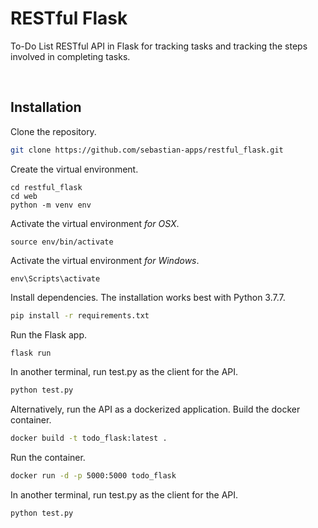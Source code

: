 # RESTful Flask

To-Do List RESTful API in Flask for tracking tasks and tracking the steps involved in completing tasks.


<br />

## Installation

Clone the repository.

```bash
git clone https://github.com/sebastian-apps/restful_flask.git
```

Create the virtual environment.

```
cd restful_flask
cd web
python -m venv env
```

Activate the virtual environment <i>for OSX</i>.

```
source env/bin/activate
```

Activate the virtual environment <i>for Windows</i>.

```
env\Scripts\activate
```

Install dependencies. The installation works best with Python 3.7.7.

```bash
pip install -r requirements.txt
```

Run the Flask app.

```bash
flask run
```

In another terminal, run test.py as the client for the API.

```bash
python test.py
```

Alternatively, run the API as a dockerized application. 
Build the docker container.

```bash
docker build -t todo_flask:latest .
```

Run the container.

```bash
docker run -d -p 5000:5000 todo_flask
```

In another terminal, run test.py as the client for the API.

```bash
python test.py
```

